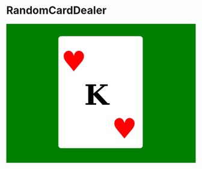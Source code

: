 # RandomCardDealer
![screenshot](https://github.com/xilen0x/RandomCardDealer/blob/master/Screenshot%20from%202020-04-14%2017-53-33.png)
